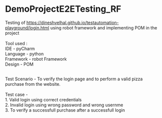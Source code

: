 # DemoProjectE2ETesting_RF

Testing of https://dineshvelhal.github.io/testautomation-playground/login.html using robot framework and implementing POM in the project 
<br>
<br>
Tool used :<br>
IDE - pyCharm <br>
Language - python <br>
Framework - robot Framework <br>
Design - POM <br>

<br>
Test Scenario - To verify the login page and to perform a valid pizza purchase from the website.
<br>
<br>
Test case -
<br>
1. Valid login using correct credentials 
<br>
2. Invalid login using wrong password and wrong usernme
<br>
3. To verify a successfull purchase after a successfull login 
